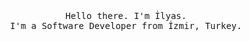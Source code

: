 <p align="center">
  <br>
  <br>
  <br>
  <samp>Hello there. I'm İlyas.<br> I'm a Software Developer from İzmir, Turkey.<br><br></samp>
  <br>
  <br>
  <br>
</p>


